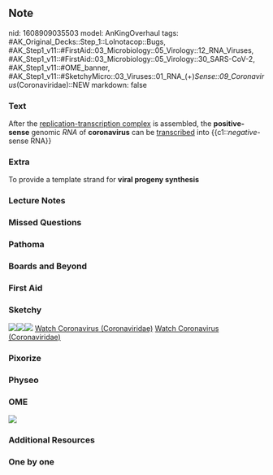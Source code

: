 ## Note
nid: 1608909035503
model: AnKingOverhaul
tags: #AK_Original_Decks::Step_1::Lolnotacop::Bugs, #AK_Step1_v11::#FirstAid::03_Microbiology::05_Virology::12_RNA_Viruses, #AK_Step1_v11::#FirstAid::03_Microbiology::05_Virology::30_SARS-CoV-2, #AK_Step1_v11::#OME_banner, #AK_Step1_v11::#SketchyMicro::03_Viruses::01_RNA_(+)_Sense::09_Coronavirus_(Coronaviridae)::NEW
markdown: false

### Text
After the <u>replication-transcription complex</u> is assembled,
the <b>positive-sense</b> genomic <i>RNA</i> of <b>coronavirus</b>
can be <u>transcribed</u> into {{c1::<i>negative</i>-sense RNA}}

### Extra
To provide a template strand for <b>viral progeny synthesis</b>

### Lecture Notes


### Missed Questions


### Pathoma


### Boards and Beyond


### First Aid


### Sketchy
<img src=
"paste-ea571e93de81527d248585901e178bdd6e46f790.jpg"><img src=
"paste-c6cb0cbab9f90c3a6d84c399a6b8dd3f1a803c05.jpg"><img src=
"paste-826ec45461446d9a9c0cb87e9545ade8b0e8023b.jpg"> <a href=
"https://dashboard.sketchy.com/study/medical/courses/medical-microbiology/units/medical-microbiology-viruses/videos/medical-microbiology-viruses-rna-viruses-positive-sense-coronavirus-coronaviridae?utm_source=anki&utm_medium=partnership&utm_campaign=february_update&utm_content=medical">
Watch Coronavirus (Coronaviridae)</a> <a href=
"https://dashboard.sketchy.com/study/medical/courses/medical-microbiology/units/medical-microbiology-viruses/videos/medical-microbiology-viruses-rna-viruses-positive-sense-coronavirus-coronaviridae?utm_source=anki&utm_medium=partnership&utm_campaign=february_update&utm_content=medical">
Watch Coronavirus (Coronaviridae)</a>

### Pixorize


### Physeo


### OME
<div class="ome-widget">
  <a href="https://onlinemeded.org?ref=anki"><img src=
  "_OME_AnkiFlashcards_General_4.png"></a>
</div>

### Additional Resources


### One by one

